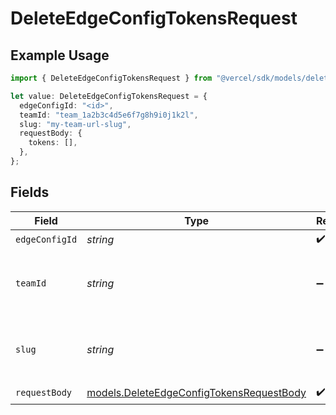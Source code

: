 # DeleteEdgeConfigTokensRequest

## Example Usage

```typescript
import { DeleteEdgeConfigTokensRequest } from "@vercel/sdk/models/deleteedgeconfigtokensop.js";

let value: DeleteEdgeConfigTokensRequest = {
  edgeConfigId: "<id>",
  teamId: "team_1a2b3c4d5e6f7g8h9i0j1k2l",
  slug: "my-team-url-slug",
  requestBody: {
    tokens: [],
  },
};
```

## Fields

| Field                                                                                      | Type                                                                                       | Required                                                                                   | Description                                                                                | Example                                                                                    |
| ------------------------------------------------------------------------------------------ | ------------------------------------------------------------------------------------------ | ------------------------------------------------------------------------------------------ | ------------------------------------------------------------------------------------------ | ------------------------------------------------------------------------------------------ |
| `edgeConfigId`                                                                             | *string*                                                                                   | :heavy_check_mark:                                                                         | N/A                                                                                        |                                                                                            |
| `teamId`                                                                                   | *string*                                                                                   | :heavy_minus_sign:                                                                         | The Team identifier to perform the request on behalf of.                                   | team_1a2b3c4d5e6f7g8h9i0j1k2l                                                              |
| `slug`                                                                                     | *string*                                                                                   | :heavy_minus_sign:                                                                         | The Team slug to perform the request on behalf of.                                         | my-team-url-slug                                                                           |
| `requestBody`                                                                              | [models.DeleteEdgeConfigTokensRequestBody](../models/deleteedgeconfigtokensrequestbody.md) | :heavy_check_mark:                                                                         | N/A                                                                                        |                                                                                            |